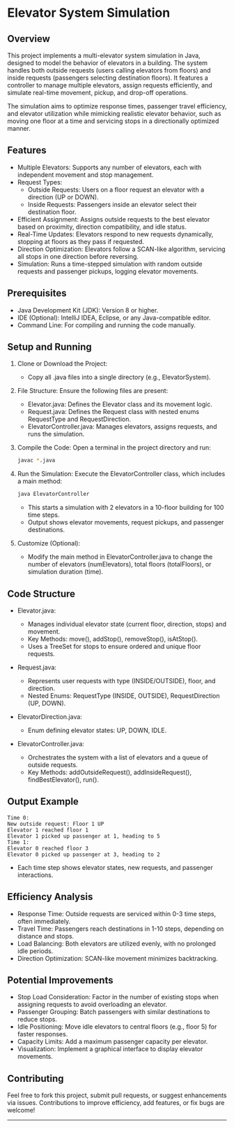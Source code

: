 # Elevator System Simulation

## Overview

This project implements a multi-elevator system simulation in Java, designed to model the behavior of elevators in a building. The system handles both outside requests (users calling elevators from floors) and inside requests (passengers selecting destination floors). It features a controller to manage multiple elevators, assign requests efficiently, and simulate real-time movement, pickup, and drop-off operations.

The simulation aims to optimize response times, passenger travel efficiency, and elevator utilization while mimicking realistic elevator behavior, such as moving one floor at a time and servicing stops in a directionally optimized manner.

## Features

- Multiple Elevators: Supports any number of elevators, each with independent movement and stop management.
- Request Types:
  - Outside Requests: Users on a floor request an elevator with a direction (UP or DOWN).
  - Inside Requests: Passengers inside an elevator select their destination floor.
- Efficient Assignment: Assigns outside requests to the best elevator based on proximity, direction compatibility, and idle status.
- Real-Time Updates: Elevators respond to new requests dynamically, stopping at floors as they pass if requested.
- Direction Optimization: Elevators follow a SCAN-like algorithm, servicing all stops in one direction before reversing.
- Simulation: Runs a time-stepped simulation with random outside requests and passenger pickups, logging elevator movements.

## Prerequisites

- Java Development Kit (JDK): Version 8 or higher.
- IDE (Optional): IntelliJ IDEA, Eclipse, or any Java-compatible editor.
- Command Line: For compiling and running the code manually.

## Setup and Running

1. Clone or Download the Project:
   - Copy all .java files into a single directory (e.g., ElevatorSystem).

2. File Structure:
   Ensure the following files are present:
   - Elevator.java: Defines the Elevator class and its movement logic.
   - Request.java: Defines the Request class with nested enums RequestType and RequestDirection.
   - ElevatorController.java: Manages elevators, assigns requests, and runs the simulation.

3. Compile the Code:
   Open a terminal in the project directory and run:
   ```bash
   javac *.java
   ```

4. Run the Simulation:
   Execute the ElevatorController class, which includes a main method:
   ```bash
   java ElevatorController
   ```
   - This starts a simulation with 2 elevators in a 10-floor building for 100 time steps.
   - Output shows elevator movements, request pickups, and passenger destinations.

5. Customize (Optional):
   - Modify the main method in ElevatorController.java to change the number of elevators (numElevators), total floors (totalFloors), or simulation duration (time).

## Code Structure

- Elevator.java:
  - Manages individual elevator state (current floor, direction, stops) and movement.
  - Key Methods: move(), addStop(), removeStop(), isAtStop().
  - Uses a TreeSet for stops to ensure ordered and unique floor requests.

- Request.java:
  - Represents user requests with type (INSIDE/OUTSIDE), floor, and direction.
  - Nested Enums: RequestType (INSIDE, OUTSIDE), RequestDirection (UP, DOWN).

- ElevatorDirection.java:
  - Enum defining elevator states: UP, DOWN, IDLE.

- ElevatorController.java:
  - Orchestrates the system with a list of elevators and a queue of outside requests.
  - Key Methods: addOutsideRequest(), addInsideRequest(), findBestElevator(), run().

## Output Example

```
Time 0:
New outside request: Floor 1 UP
Elevator 1 reached floor 1
Elevator 1 picked up passenger at 1, heading to 5
Time 1:
Elevator 0 reached floor 3
Elevator 0 picked up passenger at 3, heading to 2
```

- Each time step shows elevator states, new requests, and passenger interactions.

## Efficiency Analysis

- Response Time: Outside requests are serviced within 0-3 time steps, often immediately.
- Travel Time: Passengers reach destinations in 1-10 steps, depending on distance and stops.
- Load Balancing: Both elevators are utilized evenly, with no prolonged idle periods.
- Direction Optimization: SCAN-like movement minimizes backtracking.

## Potential Improvements

- Stop Load Consideration: Factor in the number of existing stops when assigning requests to avoid overloading an elevator.
- Passenger Grouping: Batch passengers with similar destinations to reduce stops.
- Idle Positioning: Move idle elevators to central floors (e.g., floor 5) for faster responses.
- Capacity Limits: Add a maximum passenger capacity per elevator.
- Visualization: Implement a graphical interface to display elevator movements.

## Contributing

Feel free to fork this project, submit pull requests, or suggest enhancements via issues. Contributions to improve efficiency, add features, or fix bugs are welcome!

---
